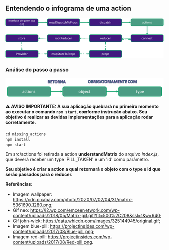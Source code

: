 ## Entendendo o infograma de uma action

![react-redux](images/actions-info.png)

### Análise do passo a passo
![actions](images/actions.png)

#### ⚠️ **AVISO IMPORTANTE:** A sua aplicação quebrará no primeiro momento ao executar o comando `npm start`, conforme instrução abaixo. Seu objetivo é realizar as devidas implementações para a aplicação rodar corretamente.

```javascript
cd missing_actions
npm install
npm start
```

Em src/actions foi retirada a action **understandMatrix** do arquivo _index.js_, que deverá receber um type 'PILL_TAKEN' e um 'id' como parâmetro.

**Seu objetivo é criar a action a qual retornará o objeto com o type e id que serão passados para o reducer.**

**Referências:**

- Imagem wallpaper: https://cdn.pixabay.com/photo/2020/07/02/04/31/matrix-5361690_1280.png;
- Gif neo: https://i2.wp.com/emceenetwork.com/wp-content/uploads/2018/05/Matrix-gif.gif?fit=500%2C208&ssl=1&w=640;
- Gif john-wick: https://data.whicdn.com/images/325144945/original.gif;
- Imagem blue-pill: https://projectinsides.com/wp-content/uploads/2017/08/Blue-pill.png;
- Imagem red-pill: https://projectinsides.com/wp-content/uploads/2017/08/Red-pill.png.

